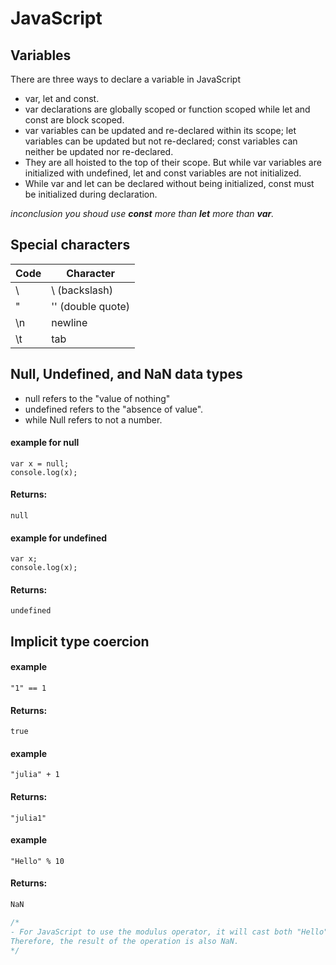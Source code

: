 # JavaScript

## Variables
There are three ways to declare a variable in JavaScript 
- var, let and const.
- var declarations are globally scoped or function scoped while let and const are block scoped.
- var variables can be updated and re-declared within its scope; let variables can be updated but not re-declared; const variables can neither be updated nor re-declared.
- They are all hoisted to the top of their scope. But while var variables are initialized with undefined, let and const variables are not initialized.
- While var and let can be declared without being initialized, const must be initialized during declaration.

 *inconclusion you shoud use ***const*** more than ***let*** more than ***var***.*
 
 ## Special characters
|Code|Character|
|--------|--------|
|    \\    |\ (backslash)|
|    \"    |'' (double quote)|
|    \n    |newline|
|    \t    |tab|

## Null, Undefined, and NaN data types
- null refers to the "value of nothing"
- undefined refers to the "absence of value".
- while Null refers to not a number.

#### example for null
``` 
var x = null;
console.log(x);
``` 
#### Returns:
``` 
null
```
#### example for undefined
``` 
var x;
console.log(x);
``` 
#### Returns:
``` 
undefined
```

## Implicit type coercion
#### example
```
"1" == 1
```
#### Returns:
```
true
```
#### example
```
"julia" + 1
```
#### Returns:
```
"julia1"
````
#### example
```
"Hello" % 10
```
#### Returns:
```java script
NaN

/*
- For JavaScript to use the modulus operator, it will cast both "Hello" and 10 into number data type. 10 already is a number, but what about "Hello"? When "Hello" is converted into a number, the result is NaN (Not a Number). You can see this by typing Number("Hello") in the console.
Therefore, the result of the operation is also NaN.
*/
```
## 










